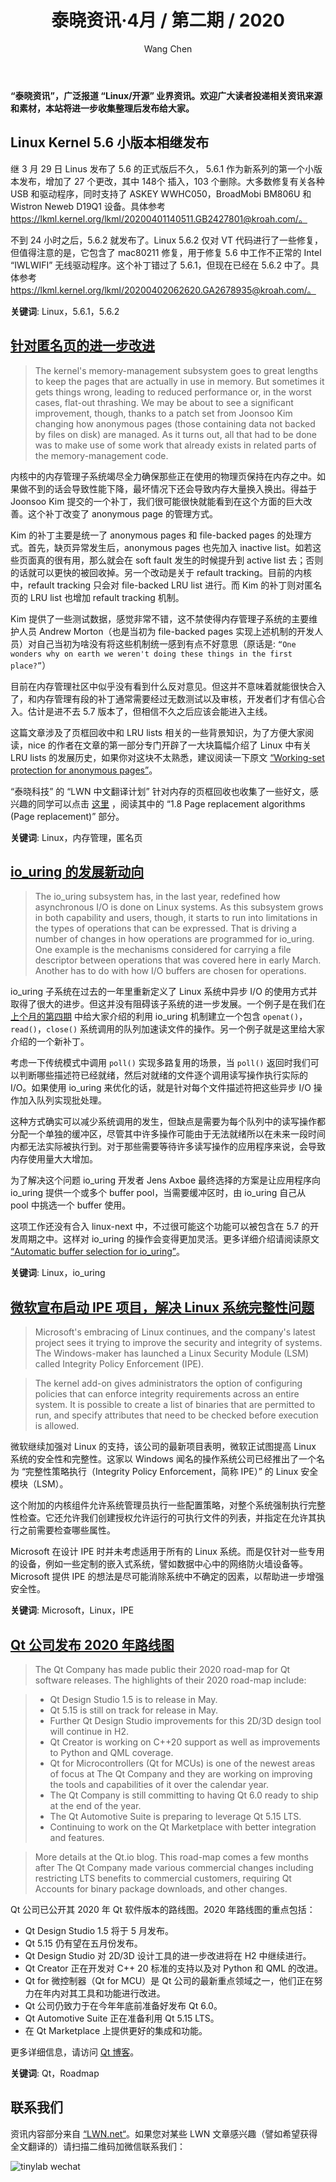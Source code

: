 ﻿---
title: 泰晓资讯·4月 / 第二期 / 2020
author: 'Wang Chen'
group: news
draft: false
top: false
album: 泰晓资讯
layout: weekly
license: "cc-by-nc-nd-4.0"
permalink: /tinylab-weekly-04-2nd-2020/
tags:
  - Linux
  - 内存管理
  - 匿名页
  - io_uring
  - Microsoft
  - IPE
  - Qt
categories:
  - 泰晓资讯
  - 技术动态
  - 行业动向
---

**“泰晓资讯”，广泛报道 “Linux/开源” 业界资讯。欢迎广大读者投递相关资讯来源和素材，本站将进一步收集整理后发布给大家。**

## **Linux Kernel 5.6 小版本相继发布**

继 3 月 29 日 Linus 发布了 5.6 的正式版后不久， 5.6.1 作为新系列的第一个小版本发布，增加了 27 个更改，其中 148个 插入，103 个删除。大多数修复有关各种 USB 和驱动程序，同时支持了 ASKEY WWHC050，BroadMobi BM806U 和 Wistron Neweb D19Q1 设备。具体参考 https://lkml.kernel.org/lkml/20200401140511.GB2427801@kroah.com/。

不到 24 小时之后，5.6.2 就发布了。Linux 5.6.2 仅对 VT 代码进行了一些修复，但值得注意的是，它包含了 mac80211 修复，用于修复 5.6 中工作不正常的 Intel “IWLWIFI” 无线驱动程序。这个补丁错过了 5.6.1，但现在已经在 5.6.2 中了。具体参考 https://lkml.kernel.org/lkml/20200402062620.GA2678935@kroah.com/。

**关键词**: Linux，5.6.1，5.6.2

## [**针对匿名页的进一步改进**](https://lwn.net/Articles/815342/)

> The kernel's memory-management subsystem goes to great lengths to keep the pages that are actually in use in memory. But sometimes it gets things wrong, leading to reduced performance or, in the worst cases, flat-out thrashing. We may be about to see a significant improvement, though, thanks to a patch set from Joonsoo Kim changing how anonymous pages (those containing data not backed by files on disk) are managed. As it turns out, all that had to be done was to make use of some work that already exists in related parts of the memory-management code.

内核中的内存管理子系统竭尽全力确保那些正在使用的物理页保持在内存之中。如果做不到的话会导致性能下降，最坏情况下还会导致内存大量换入换出。得益于 Joonsoo Kim 提交的一个补丁，我们很可能很快就能看到在这个方面的巨大改善。这个补丁改变了 anonymous page 的管理方式。

Kim 的补丁主要是统一了 anonymous pages 和 file-backed pages 的处理方式。首先，缺页异常发生后，anonymous pages 也先加入 inactive list。如若这些页面真的很有用，那么就会在 soft fault 发生的时候提升到 active list 去；否则的话就可以更快的被回收掉。另一个改动是关于 refault tracking。目前的内核中，refault tracking 只会对 file-backed LRU list 进行。而 Kim 的补丁则对匿名页的 LRU list 也增加 refault tracking 机制。

Kim 提供了一些测试数据，感觉非常不错，这不禁使得内存管理子系统的主要维护人员 Andrew Morton（也是当初为 file-backed pages 实现上述机制的开发人员）对自己当初为啥没有将这些机制统一感到有点不好意思（原话是: `“One wonders why on earth we weren't doing these things in the first place?”`）

目前在内存管理社区中似乎没有看到什么反对意见。但这并不意味着就能很快合入了，和内存管理有段的补丁通常需要经过无数测试以及审核，开发者们才有信心合入。估计是进不去 5.7 版本了，但相信不久之后应该会能进入主线。

这篇文章涉及了页框回收中和 LRU lists 相关的一些背景知识，为了方便大家阅读，nice 的作者在文章的第一部分专门开辟了一大块篇幅介绍了 Linux 中有关 LRU lists 的发展历史，如果你对这块不太熟悉，建议阅读一下原文 [“Working-set protection for anonymous pages”](https://lwn.net/Articles/815342/)。

“泰晓科技” 的 “LWN 中文翻译计划” 针对内存的页框回收也收集了一些好文，感兴趣的同学可以点击 [这里](https://tinylab.org/lwn-list-mm/) ，阅读其中的 “1.8 Page replacement algorithms (Page replacement)” 部分。

**关键词**: Linux，内存管理，匿名页

## [**io_uring 的发展新动向**](https://lwn.net/Articles/815491/)

> The io_uring subsystem has, in the last year, redefined how asynchronous I/O is done on Linux systems. As this subsystem grows in both capability and users, though, it starts to run into limitations in the types of operations that can be expressed. That is driving a number of changes in how operations are programmed for io_uring. One example is the mechanisms considered for carrying a file descriptor between operations that was covered here in early March. Another has to do with how I/O buffers are chosen for operations.

io_uring 子系统在过去的一年里重新定义了 Linux 系统中异步 I/O 的使用方式并取得了很大的进步。但这并没有阻碍该子系统的进一步发展。一个例子是在我们在 [上个月的第四期](https://tinylab.org/tinylab-weekly-03-4th-2020/) 中给大家介绍的利用 io_uring 机制建立一个包含 `openat()`，`read()`，`close()` 系统调用的队列加速读文件的操作。另一个例子就是这里给大家介绍的一个新补丁。

考虑一下传统模式中调用 `poll()` 实现多路复用的场景，当 `poll()` 返回时我们可以判断哪些描述符已经就绪，然后对就绪的文件逐个调用读写操作执行实际的 I/O。如果使用 io_uring 来优化的话，就是针对每个文件描述符把这些异步 I/O 操作加入队列实现批处理。

这种方式确实可以减少系统调用的发生，但缺点是需要为每个队列中的读写操作都分配一个单独的缓冲区，尽管其中许多操作可能由于无法就绪所以在未来一段时间内都无法实际被执行到。对于那些需要等待许多读写操作的应用程序来说，会导致内存使用量大大增加。

为了解决这个问题 io_uring 开发者 Jens Axboe 最终选择的方案是让应用程序向 io_uring 提供一个或多个 buffer pool，当需要缓冲区时，由 io_uring 自己从 pool 中挑选一个 buffer 使用。

这项工作还没有合入 linux-next 中，不过很可能这个功能可以被包含在 5.7 的开发周期之中。这样对 io_uring 的操作会变得更加灵活。更多详细介绍请阅读原文 [“Automatic buffer selection for io_uring”](https://lwn.net/Articles/815491/)。

**关键词**: Linux，io_uring

## [**微软宣布启动 IPE 项目，解决 Linux 系统完整性问题**](https://betanews.com/2020/04/08/microsoft-ipe-lsm-linux-security-module/)

> Microsoft's embracing of Linux continues, and the company's latest project sees it trying to improve the security and integrity of systems. The Windows-maker has launched a Linux Security Module (LSM) called Integrity Policy Enforcement (IPE).

> The kernel add-on gives administrators the option of configuring policies that can enforce integrity requirements across an entire system. It is possible to create a list of binaries that are permitted to run, and specify attributes that need to be checked before execution is allowed.

微软继续加强对 Linux 的支持，该公司的最新项目表明，微软正试图提高 Linux 系统的安全性和完整性。这家以 Windows 闻名的操作系统公司已经推出了一个名为 “完整性策略执行（Integrity Policy Enforcement，简称 IPE）” 的 Linux 安全模块（LSM）。

这个附加的内核组件允许系统管理员执行一些配置策略，对整个系统强制执行完整性检查。它还允许我们创建授权允许运行的可执行文件的列表，并指定在允许其执行之前需要检查哪些属性。

Microsoft 在设计 IPE 时并未考虑适用于所有的 Linux 系统。而是仅针对一些专用的设备，例如一些定制的嵌入式系统，譬如数据中心中的网络防火墙设备等。Microsoft 提供 IPE 的想法是尽可能消除系统中不确定的因素，以帮助进一步增强安全性。

**关键词**: Microsoft，Linux，IPE

## [**Qt 公司发布 2020 年路线图**](https://www.phoronix.com/scan.php?page=news_item&px=Qt-2020-Roadmap)

> The Qt Company has made public their 2020 road-map for Qt software releases. The highlights of their 2020 road-map include:

> - Qt Design Studio 1.5 is to release in May.
> - Qt 5.15 is still on track for release in May.
> - Further Qt Design Studio improvements for this 2D/3D design tool will continue in H2.
> - Qt Creator is working on C++20 support as well as improvements to Python and QML coverage.
> - Qt for Microcontrollers (Qt for MCUs) is one of the newest areas of focus at The Qt Company and they are working on improving the tools and capabilities of it over the calendar year.
> - The Qt Company is still committing to having Qt 6.0 ready to ship at the end of the year.
> - The Qt Automotive Suite is preparing to leverage Qt 5.15 LTS.
> - Continuing to work on the Qt Marketplace with better integration and features.

> More details at the Qt.io blog. This road-map comes a few months after The Qt Company made various commercial changes including restricting LTS benefits to commercial customers, requiring Qt Accounts for binary package downloads, and other changes.

Qt 公司已公开其 2020 年 Qt 软件版本的路线图。2020 年路线图的重点包括：

- Qt Design Studio 1.5 将于 5 月发布。
- Qt 5.15 仍有望在五月份发布。
- Qt Design Studio 对 2D/3D 设计工具的进一步改进将在 H2 中继续进行。
- Qt Creator 正在开发对 C++ 20 标准的支持以及对 Python 和 QML 的改进。
- Qt for 微控制器（Qt for MCU）是 Qt 公司的最新重点领域之一，他们正在努力在年内对其工具和功能进行改进。
- Qt 公司仍致力于在今年年底前准备好发布 Qt 6.0。
- Qt Automotive Suite 正在准备利用 Qt 5.15 LTS。
- 在 Qt Marketplace 上提供更好的集成和功能。

更多详细信息，请访问 [Qt 博客](https://www.qt.io/blog/qt-roadmap-for-2020)。

**关键词**: Qt，Roadmap

## 联系我们

资讯内容部分来自 [“LWN.net“](https://lwn.net/)。如果您对某些 LWN 文章感兴趣（譬如希望获得全文翻译的）请扫描二维码加微信联系我们：

![tinylab wechat](/images/wechat/tinylab.jpg)
